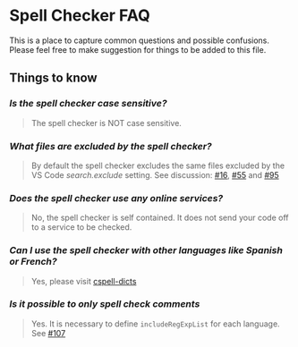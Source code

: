 # Spell Checker FAQ
This is a place to capture common questions and possible confusions. Please feel free to make suggestion for things to be added to this file.

## Things to know
### *Is the spell checker case sensitive?*
> The spell checker is NOT case sensitive.

### *What files are excluded by the spell checker?*
> By default the spell checker excludes the same files excluded by the VS Code *search.exclude* setting.  See discussion: [#16](https://github.com/Jason-Rev/vscode-spell-checker/issues/16), [#55](https://github.com/Jason-Rev/vscode-spell-checker/issues/55) and [#95](https://github.com/Jason-Rev/vscode-spell-checker/issues/95)

### *Does the spell checker use any online services?*
> No, the spell checker is self contained. It does not send your code off to a service to be checked.

### *Can I use the spell checker with other languages like Spanish or French?*
> Yes, please visit [cspell-dicts](https://github.com/Jason3S/cspell-dicts)

### *Is it possible to only spell check comments*
> Yes. It is necessary to define `includeRegExpList` for each language. See [#107](https://github.com/Jason-Rev/vscode-spell-checker/issues/107)
